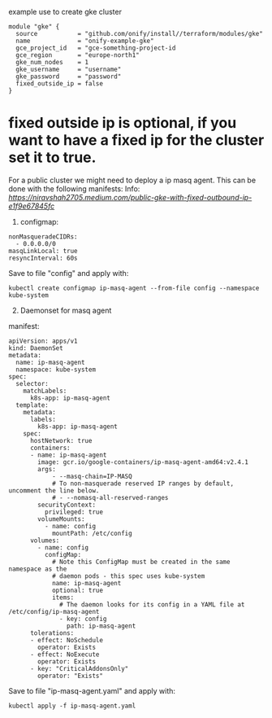 example use to create gke cluster

```
module "gke" {
  source           = "github.com/onify/install//terraform/modules/gke"
  name			   = "onify-example-gke"
  gce_project_id   = "gce-something-project-id
  gce_region	   = "europe-north1"
  gke_num_nodes    = 1
  gke_username     = "username"    
  gke_password     = "password"
  fixed_outside_ip = false
}
```


# fixed outside ip is optional, if you want to have a fixed ip for the cluster set it to true.
For a public cluster we might need to deploy a ip masq agent. This can be done with the following manifests:
Info:
_https://niravshah2705.medium.com/public-gke-with-fixed-outbound-ip-e1f9e67845fc_

1. configmap:
```
nonMasqueradeCIDRs:
  - 0.0.0.0/0
masqLinkLocal: true
resyncInterval: 60s
```
Save to file "config" and apply with:
```
kubectl create configmap ip-masq-agent --from-file config --namespace kube-system
```

2. Daemonset for masq agent

manifest:
```
apiVersion: apps/v1
kind: DaemonSet
metadata:
  name: ip-masq-agent
  namespace: kube-system
spec:
  selector:
    matchLabels:
      k8s-app: ip-masq-agent
  template:
    metadata:
      labels:
        k8s-app: ip-masq-agent
    spec:
      hostNetwork: true
      containers:
      - name: ip-masq-agent
        image: gcr.io/google-containers/ip-masq-agent-amd64:v2.4.1
        args:
            - --masq-chain=IP-MASQ
            # To non-masquerade reserved IP ranges by default, uncomment the line below.
            # - --nomasq-all-reserved-ranges
        securityContext:
          privileged: true
        volumeMounts:
          - name: config
            mountPath: /etc/config
      volumes:
        - name: config
          configMap:
            # Note this ConfigMap must be created in the same namespace as the
            # daemon pods - this spec uses kube-system
            name: ip-masq-agent
            optional: true
            items:
              # The daemon looks for its config in a YAML file at /etc/config/ip-masq-agent
              - key: config
                path: ip-masq-agent
      tolerations:
      - effect: NoSchedule
        operator: Exists
      - effect: NoExecute
        operator: Exists
      - key: "CriticalAddonsOnly"
        operator: "Exists"

```
Save to file "ip-masq-agent.yaml" and apply with:
```
kubectl apply -f ip-masq-agent.yaml
```



